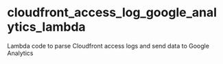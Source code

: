 # cloudfront_access_log_google_analytics_lambda
Lambda code to parse Cloudfront access logs and send data to Google Analytics
